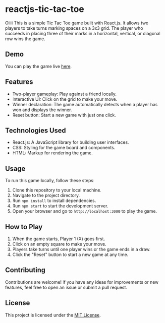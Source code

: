 # reactjs-tic-tac-toe
Oiiii
This is a simple Tic Tac Toe game built with React.js. It allows two players to take turns marking spaces on a 3x3 grid. The player who succeeds in placing three of their marks in a horizontal, vertical, or diagonal row wins the game.

## Demo

You can play the game live [here](#).

## Features

- Two-player gameplay: Play against a friend locally.
- Interactive UI: Click on the grid to make your move.
- Winner declaration: The game automatically detects when a player has won and displays the winner.
- Reset button: Start a new game with just one click.

## Technologies Used

- React.js: A JavaScript library for building user interfaces.
- CSS: Styling for the game board and components.
- HTML: Markup for rendering the game.

## Usage

To run this game locally, follow these steps:

1. Clone this repository to your local machine.
2. Navigate to the project directory.
3. Run `npm install` to install dependencies.
4. Run `npm start` to start the development server.
5. Open your browser and go to `http://localhost:3000` to play the game.

## How to Play

1. When the game starts, Player 1 (X) goes first.
2. Click on an empty square to make your move.
3. Players take turns until one player wins or the game ends in a draw.
4. Click the "Reset" button to start a new game at any time.

## Contributing

Contributions are welcome! If you have any ideas for improvements or new features, feel free to open an issue or submit a pull request.

## License

This project is licensed under the [MIT License](LICENSE).
